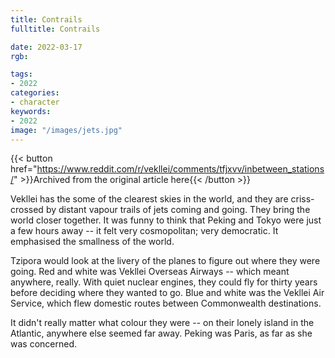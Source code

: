 ```yaml
---
title: Contrails
fulltitle: Contrails

date: 2022-03-17
rgb:

tags:
- 2022
categories:
- character
keywords:
- 2022
image: "/images/jets.jpg"
---
```


{{< button href="https://www.reddit.com/r/vekllei/comments/tfjxvv/inbetween_stations/" >}}Archived from the original article here{{< /button >}}

Vekllei has the some of the clearest skies in the world, and they are criss-crossed by distant vapour trails of jets coming and going. They bring the world closer together. It was funny to think that Peking and Tokyo were just a few hours away -- it felt very cosmopolitan; very democratic. It emphasised the smallness of the world.

Tzipora would look at the livery of the planes to figure out where they were going. Red and white was Vekllei Overseas Airways -- which meant anywhere, really. With quiet nuclear engines, they could fly for thirty years before deciding where they wanted to go. Blue and white was the Vekllei Air Service, which flew domestic routes between Commonwealth destinations. 

It didn't really matter what colour they were -- on their lonely island in the Atlantic, anywhere else seemed far away. Peking was Paris, as far as she was concerned.

